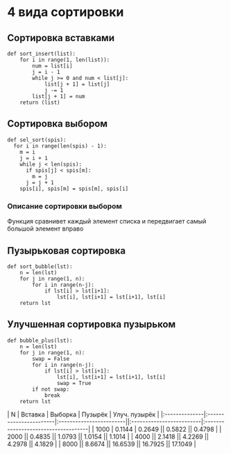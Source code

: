 # 4 вида сортировки

## Сортировка вставками
```
def sort_insert(list):
    for i in range(1, len(list)):
        num = list[i]
        j = i - 1
        while j >= 0 and num < list[j]:
            list[j + 1] = list[j]
            j -= 1
        list[j + 1] = num
    return (list)
```

## Сортировка выбором
```
def sel_sort(spis):
  for i in range(len(spis) - 1):
    m = i
    j = i + 1
    while j < len(spis):
      if spis[j] < spis[m]:
        m = j
      j = j + 1
    spis[i], spis[m] = spis[m], spis[i]
```

### Описание сортировки выбором
Функция сравнивет каждый элемент списка и передвигает самый большой элемент вправо

## Пузырьковая сортировка
```
def sort_bubble(lst):
    n = len(lst)
    for j in range(1, n):
        for i in range(n-j):
            if lst[i] > lst[i+1]:
                lst[i], lst[i+1] = lst[i+1], lst[i]
    return lst
```

## Улучшенная сортировка пузырьком
```
def bubble_plus(lst):
    n = len(lst)
    for j in range(1, n):
        swap = False
        for i in range(n-j):
            if lst[i] > lst[i+1]:
                lst[i], lst[i+1] = lst[i+1], lst[i]
                swap = True
        if not swap:
            break
    return lst
```

| N | Вставка | Выборка | Пузырёк | Улуч. пузырёк |
|:--------------|:-----------------------|:------------------------||:-------------------------|:------------------------------------|
| 1000 | 0.1144 | 0.2649 || 0.5822 || 0.4798 |
| 2000 || 0.4835 || 1.0793 || 1.0154 || 1.1014 |
| 4000 || 2.1418 || 4.2269 || 4.2978 || 4.1829 |
| 8000 || 8.6674 || 16.6539 || 16.7925 || 17.1049 |
